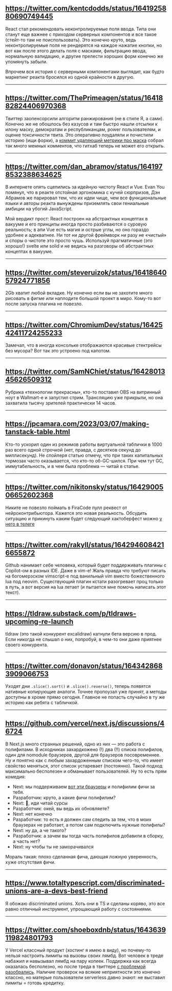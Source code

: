 ## https://twitter.com/kentcdodds/status/1641925880690749445

React стал рекомендовать неконтролируемые поля ввода. Типа они станут еще важнее с приходом серверных компонентов и все такое (стейт-то там не поиспользовать). Это конечно круто, ведь неконтролируемые поля не рендерятся на каждое нажатие кнопки, но вот как после этого делать поля с масками, фильтрацию ввода, нормальную валидацию, и другие прелести хороших форм конечно же упомянуть забыли.

Впрочем вся история с серверными компонентами выглядит, как будто маркетинг реакта бросился из одной крайности в другую.

---

## https://twitter.com/ThePrimeagen/status/1641882824406970368

Твиттер заопенсорсили алгоритм ранжирования (не в стиле Я, а сами). Конечно же не обошлось без казусов и там быстро нашли отсылки к илону маску, демократам и республиканцам, power пользователям, и оценке токсичности твита. Это оперативно поудаляли и почистили историю (ищи форки), а [коммит удаляющий метрики про маска](https://github.com/twitter/the-algorithm/commit/ec83d01dcaebf369444d75ed04b3625a0a645eb9) собрал так много мемных комментов, что гитхаб теперь не может его открыть.

---

## https://twitter.com/dan_abramov/status/1641978532388634625

В интернете опять сцепились за идейную чистоту React и Vue. Evan You помянул, что в реакте отстойная эргономика с кучей сюрпризов, Дэн Абрамов же парировал тем, что их идеи чище, чем все функциональные языки и авторы реакта вынуждены приземлять свои гениальные амбиции на убогий JavaScript.

Мой вердикт прост: React построен на абстрактных концептах в вакууме и его принципы иногда просто разбиваются о суровую реальность; в апи Vue есть магия и острые углы, но оно гораздо удобнее и адекватнее. Ни тот ни другой фреймворк ни разу не «чистый» и споры о чистоте это просто чушь. Используй прагматичные (это хорошо!) svelte или solid и не ведись на разговоры об абстрактных концептах в вакууме.

---

## https://twitter.com/steveruizok/status/1641864057924771856

2Gb хватит любой вкладке. Ну конечно если вы не захотите много рисовать в фигме или наплодите большой проект в миро. Кому-то вот после запуска плагина не повезло.

---

## https://twitter.com/ChromiumDev/status/1642542411724255233

Замечал, что в иногда консольке отображаются красивые стектрейсы без мусора? Вот так это устроено под капотом.

---

## https://twitter.com/SamNChiet/status/1642801345626509312

Рубрика «технологии прекрасны», кто-то поставил OBS на витринный ноут в Wallmart-е и запустил стрим. Трансляцию уже прикрыли, но она захватила тысячу зрителей практически 14 часов.

---

## https://jpcamara.com/2023/03/07/making-tanstack-table.html

Кто-то ускорил один из режимов работы виртуальной таблички в 1000 раз всего одной строчкой (нет, правда, с десятков секунд до миллисекунд). Не спойлеря статью отмечу, что при таких капитальных тормозах часто оказывается, что кто-то об-GC-шился. При чем тут GC, иммутабельность, и в чем была проблема — читай в статье.

---

## https://twitter.com/nikitonsky/status/1642900506652602368

Никите не повезло поймать в FiraCode пулл реквест от нейроконтрибьютора. Кажется это новая реальность. Обсудить ситуацию и прикинуть каким будет следующий хактоберфест можно [у него в телеге](https://t.me/nikitonsky_pub/472)

---

## https://twitter.com/rakyll/status/1642946084216655872

Github нанимает себе человека, который будет поддерживать плагины с Copilot-ом в разных IDE. Даже в vim-е! Жаль правда что требуют писать на богомерзском vimscript-е под ванильный vim вместо божественного lua под neovim. Существующий плагин кстати разогревает проц только в путь, а вот версия на lua летает (и пытается мне помочь написать этот текст).

---

## https://tldraw.substack.com/p/tldraws-upcoming-re-launch

tldraw (это такой конкурент excalidraw) катнули бета версию в прод. Если никогда не слышал о них, попробуй, в чем-то они даже приятнее своего конкурента.

---

## https://twitter.com/donavon/status/1643428683909066753

Уходят дни `.slice().sort()` и `.slice().reverse()`, теперь появятся нативные копирующие аналоги. Точнее пропоузал уже принят, а методы доступны в хроме прямо сегодня. Главное не попасть случайно в ту же историю как ребята с табличкой.

---

## https://github.com/vercel/next.js/discussions/46724

В Next.js много странных решений, одно из них — это работа с полифилами. В исходниках захардкожено (!) два (!!) списка полифилов, один для nomodule браузеров, другой для браузеров посовременнее. Ну и понятно как с любым захардоженным списком чего-то, что имеет свойство меняться, этот список устаревает (постоянно). Такой подход максимально бесполезен и обманывает пользователей. Ну то есть прям комедия:

- Next: мы поддерживаем [вот эти браузеры](https://nextjs.org/docs/basic-features/supported-browsers-features) и полифилим фичи за тебя.
- Разработчик: круто, а какие фичи полифилим?
- Next: 🤷, иди читай сурсы
- Разработчик: окей, вы ведь их обновляете?
- Next: нет конечно
- Разработчик: то есть я должен сам следить за тем, что в моих браузерах не работает, а потом сам подключить нужные полифилы?
- Next: ну да, а че такого?
- Разработчик: а зачем вы тогда часть полифилов добавили в сборку, а часть нет?
- Next: ну чтобы ты не заморачивался

Мораль такая: плохо сделанная фича, дающая ложную уверенность, хуже отсутствия фичи.

---

## https://www.totaltypescript.com/discriminated-unions-are-a-devs-best-friend

Я обожаю discriminated unions. Хоть они в TS и сделаны коряво, это все равно отличный инструмент, упрощающий работу с состояниями.

---

## https://twitter.com/shoeboxdnb/status/1643639119824801793

У Vercel классный продукт (хостинг я имею в виду), но почему-то нельзя настроить лимиты на вызовы своих лямбд. Вот человек в треде набажил и навызывал лямбд на пару копеек. Поддержка как всегда оказалась бесполезно, но после треда в твиттере [с проблемой разобрались](https://twitter.com/rauchg/status/1644099739959590912). Наличие проверок на всякие неприятности это конечно классно, но матерые пользователи serverless давно знают: не выставил лимиты = готовь кредитку.
